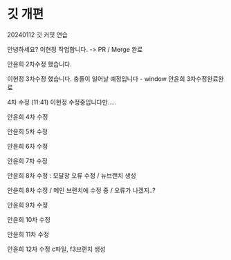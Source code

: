 # 깃 개편

20240112 깃 커밋 연습

안녕하세요?
이현정 작업합니다.
-> PR / Merge 완료

안윤희 2차수정 했습니다.

이현정 3차수정 했습니다. 충돌이 일어날 예정입니다 - window
안윤희 3차수정완료완료

4차 수정 (11:41) 이현정 수정중입니다만.....

안윤희 4차 수정

안윤희 5차 수정

안윤희 6차 수정

안윤희 7차 수정

안윤희 8차 수정 : 모달창 오류 수정 / 뉴브랜치 생성

안윤희 8차 수정 / 메인 브랜치에 수정 중 / 오류가 나겠지..?

안윤희 9차 수정

안윤희 10차 수정

안윤희 11차 수정

안윤희 12차 수정 c파일, f3브랜치 생성
